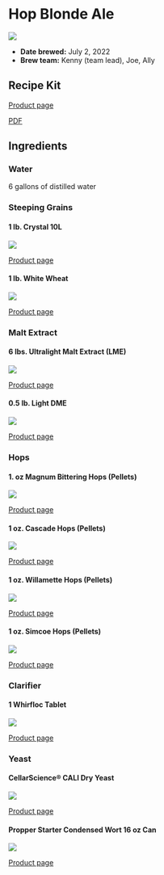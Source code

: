 # Hop Blonde Ale

![](../img/hop-blonde-ale.png)

* **Date brewed:** July 2, 2022
* **Brew team:** Kenny (team lead), Joe, Ally

## Recipe Kit

[Product page](https://www.morebeer.com/products/hop-blonde-extract-beer-brewing-kit-5-gallons.html)

[PDF](../hop-blonde-ale.pdf)

## Ingredients

### Water 

6 gallons of distilled water

### Steeping Grains

#### 1 lb. Crystal 10L

![](../img/crystal-10l-malt.png)

[Product page](https://www.morebeer.com/products/briess-caramel-10l-malt.html)

#### 1 lb. White Wheat

![](../img/white-wheat.png)

[Product page](https://www.morebeer.com/products/malt-briess-white-wheat-lb-showroom.html)

### Malt Extract

#### 6 lbs. Ultralight Malt Extract (LME)

![](../img/ultralight-lme.jpg)

[Product page](https://www.morebeer.com/products/ultralight-malt-extract-lme.html)

#### 0.5 lb. Light DME

![](../img/light-dme.png)

[Product page](https://www.morebeer.com/products/golden-dry-malt-extract-dme.html)

### Hops

#### 1. oz Magnum Bittering Hops (Pellets)

![](../img/magnum-bittering-hops.png)

[Product page](https://www.morebeer.com/products/magnum-hops-pellets.html)

#### 1 oz. Cascade Hops (Pellets)

![](../img/cascade-hops.png)

[Product page](https://www.morebeer.com/products/cascade-hops-pellets.html)

#### 1 oz. Willamette Hops (Pellets)

![](../img/willamette-hops.png)

[Product page](https://www.morebeer.com/products/willamette-hops-pellets.html)

#### 1 oz. Simcoe Hops (Pellets)

![](../img/simcoe-hops.png)

[Product page](https://www.morebeer.com/products/simcoe-hops-pellets.html)

### Clarifier

#### 1 Whirfloc Tablet

![](../img/whirlfloc-tablet.png)

[Product page](https://www.morebeer.com/products/whirlfloc-tablets.html)

### Yeast

#### CellarScience® CALI Dry Yeast

![](../img/cali.png)

[Product page](https://www.morebeer.com/products/cellarscience-cali-dry-yeast.html)

#### Propper Starter Condensed Wort 16 oz Can

![](../img/propper-starter.jpg)

[Product page](https://omegayeast.com/propper/propper-starter)